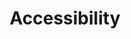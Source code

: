 ---
layout: page
title: Accessibility
standfirst: "This is where my accessibility statement will be, along with the accessibility testing spreadsheet."
---